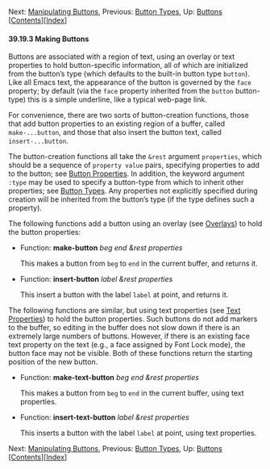 

Next: [Manipulating Buttons](Manipulating-Buttons.html), Previous: [Button Types](Button-Types.html), Up: [Buttons](Buttons.html)   \[[Contents](index.html#SEC_Contents "Table of contents")]\[[Index](Index.html "Index")]

#### 39.19.3 Making Buttons

Buttons are associated with a region of text, using an overlay or text properties to hold button-specific information, all of which are initialized from the button’s type (which defaults to the built-in button type `button`). Like all Emacs text, the appearance of the button is governed by the `face` property; by default (via the `face` property inherited from the `button` button-type) this is a simple underline, like a typical web-page link.

For convenience, there are two sorts of button-creation functions, those that add button properties to an existing region of a buffer, called `make-...button`, and those that also insert the button text, called `insert-...button`.

The button-creation functions all take the `&rest` argument `properties`, which should be a sequence of `property value` pairs, specifying properties to add to the button; see [Button Properties](Button-Properties.html). In addition, the keyword argument `:type` may be used to specify a button-type from which to inherit other properties; see [Button Types](Button-Types.html). Any properties not explicitly specified during creation will be inherited from the button’s type (if the type defines such a property).

The following functions add a button using an overlay (see [Overlays](Overlays.html)) to hold the button properties:

*   Function: **make-button** *beg end \&rest properties*

    This makes a button from `beg` to `end` in the current buffer, and returns it.

<!---->

*   Function: **insert-button** *label \&rest properties*

    This insert a button with the label `label` at point, and returns it.

The following functions are similar, but using text properties (see [Text Properties](Text-Properties.html)) to hold the button properties. Such buttons do not add markers to the buffer, so editing in the buffer does not slow down if there is an extremely large numbers of buttons. However, if there is an existing face text property on the text (e.g., a face assigned by Font Lock mode), the button face may not be visible. Both of these functions return the starting position of the new button.

*   Function: **make-text-button** *beg end \&rest properties*

    This makes a button from `beg` to `end` in the current buffer, using text properties.

<!---->

*   Function: **insert-text-button** *label \&rest properties*

    This inserts a button with the label `label` at point, using text properties.

Next: [Manipulating Buttons](Manipulating-Buttons.html), Previous: [Button Types](Button-Types.html), Up: [Buttons](Buttons.html)   \[[Contents](index.html#SEC_Contents "Table of contents")]\[[Index](Index.html "Index")]
